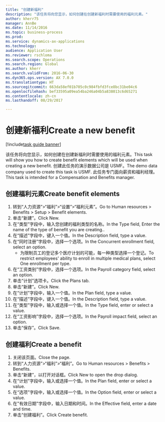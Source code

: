 ```yaml
--- 
title: "创建新福利"
description: "该任务将向您显示，如何创建在创建新福利时需要使用的福利元素。"
author: kherr75
manager: AnnBe
ms.date: 11/14/2016
ms.topic: business-process
ms.prod: 
ms.service: dynamics-ax-applications
ms.technology: 
audience: Application User
ms.reviewer: rschloma
ms.search.scope: Operations
ms.search.region: Global
ms.author: kherr
ms.search.validFrom: 2016-06-30
ms.dyn365.ops.version: AX 7.0.0
ms.translationtype: HT
ms.sourcegitcommit: 663da58ef01b705c0c984fbfd3fce8bc31be04c6
ms.openlocfilehash: bef33595a09ea54ba246a04b5a838013c6d65271
ms.contentlocale: zh-cn
ms.lasthandoff: 08/29/2017

---
```

# <a name="create-a-new-benefit"></a><span data-ttu-id="12fd4-103">创建新福利</span><span class="sxs-lookup"><span data-stu-id="12fd4-103">Create a new benefit</span></span>

[!include[task guide banner](../../includes/task-guide-banner.md)]

<span data-ttu-id="12fd4-104">该任务将向您显示，如何创建在创建新福利时需要使用的福利元素。</span><span class="sxs-lookup"><span data-stu-id="12fd4-104">This task will show you how to create benefit elements which will be used when creating a new benefit.</span></span> <span data-ttu-id="12fd4-105">创建此任务的演示数据公司是 USMF。</span><span class="sxs-lookup"><span data-stu-id="12fd4-105">The demo data company used to create this task is USMF.</span></span> <span data-ttu-id="12fd4-106">此任务专门面向薪资和福利经理。</span><span class="sxs-lookup"><span data-stu-id="12fd4-106">This task is intended for a Compensation and Benefits manager.</span></span>


## <a name="create-benefit-elements"></a><span data-ttu-id="12fd4-107">创建福利元素</span><span class="sxs-lookup"><span data-stu-id="12fd4-107">Create benefit elements</span></span>
1. <span data-ttu-id="12fd4-108">转到“人力资源”>“福利”>“设置”>“福利元素”。</span><span class="sxs-lookup"><span data-stu-id="12fd4-108">Go to Human resources > Benefits > Setup > Benefit elements.</span></span>
2. <span data-ttu-id="12fd4-109">单击“新建”。</span><span class="sxs-lookup"><span data-stu-id="12fd4-109">Click New.</span></span>
3. <span data-ttu-id="12fd4-110">在“类型”字段中，输入您创建的福利类型的名称。</span><span class="sxs-lookup"><span data-stu-id="12fd4-110">In the Type field, Enter the name of the type of benefit you are creating..</span></span>
4. <span data-ttu-id="12fd4-111">在“描述”字段中，键入一个值。</span><span class="sxs-lookup"><span data-stu-id="12fd4-111">In the Description field, type a value.</span></span>
5. <span data-ttu-id="12fd4-112">在“同时注册”字段中，选择一个选项。</span><span class="sxs-lookup"><span data-stu-id="12fd4-112">In the Concurrent enrollment field, select an option.</span></span>
    * <span data-ttu-id="12fd4-113">为限制员工的登记多个医疗计划的可能，每一种类型选择一个登记。</span><span class="sxs-lookup"><span data-stu-id="12fd4-113">To restrict employees' ability to enroll in multiple medical plans, select One enrollment per type.</span></span>  
6. <span data-ttu-id="12fd4-114">在“工资类别”字段中，选择一个选项。</span><span class="sxs-lookup"><span data-stu-id="12fd4-114">In the Payroll category field, select an option.</span></span>
7. <span data-ttu-id="12fd4-115">单击“计划”选项卡。</span><span class="sxs-lookup"><span data-stu-id="12fd4-115">Click the Plans tab.</span></span>
8. <span data-ttu-id="12fd4-116">单击“新建”。</span><span class="sxs-lookup"><span data-stu-id="12fd4-116">Click New.</span></span>
9. <span data-ttu-id="12fd4-117">在“计划”字段中，输入一个值。</span><span class="sxs-lookup"><span data-stu-id="12fd4-117">In the Plan field, type a value.</span></span>
10. <span data-ttu-id="12fd4-118">在“描述”字段中，键入一个值。</span><span class="sxs-lookup"><span data-stu-id="12fd4-118">In the Description field, type a value.</span></span>
11. <span data-ttu-id="12fd4-119">在“类型”字段中，输入或选择一个值。</span><span class="sxs-lookup"><span data-stu-id="12fd4-119">In the Type field, enter or select a value.</span></span>
12. <span data-ttu-id="12fd4-120">在“工资影响”字段中，选择一个选项。</span><span class="sxs-lookup"><span data-stu-id="12fd4-120">In the Payroll impact field, select an option.</span></span>
13. <span data-ttu-id="12fd4-121">单击“保存”。</span><span class="sxs-lookup"><span data-stu-id="12fd4-121">Click Save.</span></span>

## <a name="create-a-benefit"></a><span data-ttu-id="12fd4-122">创建福利</span><span class="sxs-lookup"><span data-stu-id="12fd4-122">Create a benefit</span></span>
1. <span data-ttu-id="12fd4-123">关闭该页面。</span><span class="sxs-lookup"><span data-stu-id="12fd4-123">Close the page.</span></span>
2. <span data-ttu-id="12fd4-124">转到“人力资源”>“福利”>“福利”。</span><span class="sxs-lookup"><span data-stu-id="12fd4-124">Go to Human resources > Benefits > Benefits.</span></span>
3. <span data-ttu-id="12fd4-125">单击“新建”，以打开对话框。</span><span class="sxs-lookup"><span data-stu-id="12fd4-125">Click New to open the drop dialog.</span></span>
4. <span data-ttu-id="12fd4-126">在“计划”字段中，输入或选择一个值。</span><span class="sxs-lookup"><span data-stu-id="12fd4-126">In the Plan field, enter or select a value.</span></span>
5. <span data-ttu-id="12fd4-127">在“选项”字段中，输入或选择一个值。</span><span class="sxs-lookup"><span data-stu-id="12fd4-127">In the Option field, enter or select a value.</span></span>
6. <span data-ttu-id="12fd4-128">在"有效日期"字段中，输入日期和时间。</span><span class="sxs-lookup"><span data-stu-id="12fd4-128">In the Effective field, enter a date and time.</span></span>
7. <span data-ttu-id="12fd4-129">单击“创建福利”。</span><span class="sxs-lookup"><span data-stu-id="12fd4-129">Click Create benefit.</span></span>


